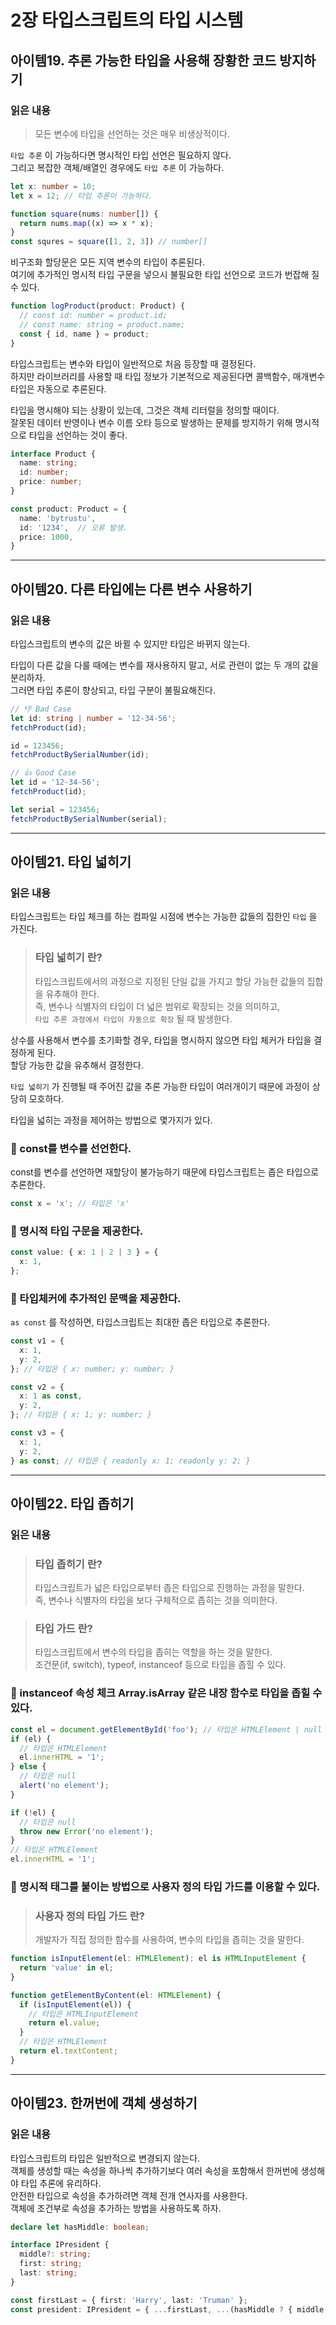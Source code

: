 # 2장 타입스크립트의 타입 시스템


## 아이템19. 추론 가능한 타입을 사용해 장황한 코드 방지하기

### 읽은 내용

> 모든 변수에 타입을 선언하는 것은 매우 비생상적이다.

`타입 추론` 이 가능하다면 명시적인 타입 선언은 필요하지 않다.  
그리고 복잡한 객체/배열인 경우에도 `타입 추론` 이 가능하다.

```ts
let x: number = 10;
let x = 12; // 타입 추론이 가능하다.

function square(nums: number[]) {
  return nums.map((x) => x * x);
}
const squres = square([1, 2, 3]) // number[]
```

비구조화 할당문은 모든 지역 변수의 타입이 추론된다.  
여기에 추가적인 명시적 타입 구문을 넣으시 불필요한 타입 선언으로 코드가 번잡해 질 수 있다.
```ts
function logProduct(product: Product) {
  // const id: number = product.id;
  // const name: string = product.name;
  const { id, name } = product;
}
```

타입스크립트는 변수와 타입이 일반적으로 처음 등장할 때 결정된다.  
하지만 라이브러리를 사용할 때 타입 정보가 기본적으로 제공된다면 콜백함수, 매개변수 타입은 자동으로 추론된다.

타입을 명시해야 되는 상황이 있는데, 그것은 객체 리터럴을 정의할 때이다.  
잘못된 데이터 반영이나 변수 이름 오타 등으로 발생하는 문제를 방지하기 위해 명시적으로 타입을 선언하는 것이 좋다.

```ts
interface Product {
  name: string;
  id: number;
  price: number;
}

const product: Product = {
  name: 'bytrustu',
  id: '1234',  // 오류 발생.
  price: 1000,
}
```

---

## 아이템20. 다른 타입에는 다른 변수 사용하기

### 읽은 내용

타입스크립트의 변수의 값은 바뀔 수 있지만 타입은 바뀌지 않는다.  

타입이 다른 값을 다룰 때에는 변수를 재사용하지 말고, 서로 관련이 없는 두 개의 값을 분리하자.  
그러면 타입 추론이 향상되고, 타입 구분이 불필요해진다.  

```ts
// 👎 Bad Case
let id: string | number = '12-34-56';
fetchProduct(id); 

id = 123456;
fetchProductBySerialNumber(id);

// 👍 Good Case
let id = '12-34-56';
fetchProduct(id); 

let serial = 123456;
fetchProductBySerialNumber(serial);
```

---

## 아이템21. 타입 넓히기

### 읽은 내용

타입스크립트는 타입 체크를 하는 컴파일 시점에 변수는 가능한 값들의 집한인 `타입` 을 가진다.

> ### 타입 넓히기 란?
> 타입스크립트에서의 과정으로 지정된 단일 값을 가지고 할당 가능한 값들의 집합을 유추해야 한다.  
> 즉, 변수나 식별자의 타입이 더 넓은 범위로 확장되는 것을 의미하고,  
> `타입 추론 과정에서 타입이 자동으로 확장` 될 때 발생한다.

상수를 사용해서 변수를 초기화할 경우, 타입을 명시하지 않으면 타입 체커가 타입을 결정하게 된다.  
할당 가능한 값을 유추해서 결정한다.  

`타입 넓히기` 가 진행될 때 주어진 값을 추론 가능한 타입이 여러개이기 때문에 과정이 상당히 모호하다.  

타입을 넓히는 과정을 제어하는 방법으로 몇가지가 있다.

### 📖 const를 변수를 선언한다.  
const를 변수를 선언하면 재할당이 불가능하기 때문에 타입스크립트는 좁은 타입으로 추론한다.

```ts
const x = 'x'; // 타입은 'x'
```

### 📖 명시적 타입 구문을 제공한다.
```ts
const value: { x: 1 | 2 | 3 } = {
  x: 1,
};
```

### 📖 타입체커에 추가적인 문맥을 제공한다.

`as const` 를 작성하면, 타입스크립트는 최대한 좁은 타입으로 추론한다.

```ts
const v1 = {
  x: 1,
  y: 2,
}; // 타입은 { x: number; y: number; }

const v2 = {
  x: 1 as const,
  y: 2,
}; // 타입은 { x: 1; y: number; }

const v3 = {
  x: 1,
  y: 2,
} as const; // 타입은 { readonly x: 1; readonly y: 2; }
```

---

## 아이템22. 타입 좁히기

### 읽은 내용

> ### 타입 좁히기 란?
> 타입스크립트가 넓은 타입으로부터 좁은 타입으로 진행하는 과정을 말한다.  
> 즉, 변수나 식별자의 타입을 보다 구체적으로 좁히는 것을 의미한다.

> ### 타입 가드 란?
> 타입스크립트에서 변수의 타입을 좁히는 역할을 하는 것을 말한다.  
> 조건문(if, switch), typeof, instanceof 등으로 타입을 좁힐 수 있다.  

### 📖 instanceof 속성 체크 Array.isArray 같은 내장 함수로 타입을 좁힐 수 있다.

```ts
const el = document.getElementById('foo'); // 타입은 HTMLElement | null
if (el) {
  // 타입은 HTMLElement
  el.innerHTML = '1';
} else {
  // 타입은 null
  alert('no element');
}

if (!el) {
  // 타입은 null
  throw new Error('no element');
}
// 타입은 HTMLElement
el.innerHTML = '1'; 
```

### 📖 명시적 태그를 붙이는 방법으로 사용자 정의 타입 가드를 이용할 수 있다.

> ### 사용자 정의 타입 가드 란?
> 개발자가 직접 정의한 함수를 사용하여, 변수의 타입을 좁히는 것을 말한다.

```ts
function isInputElement(el: HTMLElement): el is HTMLInputElement {
  return 'value' in el;
}

function getElementByContent(el: HTMLElement) {
  if (isInputElement(el)) {
    // 타입은 HTMLInputElement
    return el.value;
  }
  // 타입은 HTMLElement
  return el.textContent;
}
```

---

## 아이템23. 한꺼번에 객체 생성하기

### 읽은 내용

타입스크립트의 타입은 일반적으로 변경되지 않는다.  
객체를 생성할 때는 속성을 하나씩 추가하기보다 여러 속성을 포함해서 한꺼번에 생성해야 타입 추론에 유리하다.  
안전한 타입으로 속성을 추가하려면 객체 전개 연사자를 사용한다.  
객체에 조건부로 속성을 추가하는 방법을 사용하도록 하자.  

```ts
declare let hasMiddle: boolean;

interface IPresident {
  middle?: string;
  first: string;
  last: string;
}

const firstLast = { first: 'Harry', last: 'Truman' };
const president: IPresident = { ...firstLast, ...(hasMiddle ? { middle: 'S' } : {}) };
```
